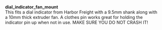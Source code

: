 <b>dial_indicator_fan_mount</b><br>
This fits a dial indicator from Harbor Freight with a 9.5mm shank along with a 10mm thick extruder fan. A clothes pin works great for holding the indicator pin up when not in use. MAKE SURE YOU DO NOT CRASH IT!
